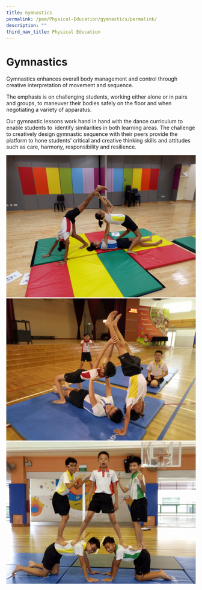 ```yaml
---
title: Gymnastics
permalink: /pam/Physical-Education/gymnastics/permalink/
description: ""
third_nav_title: Physical Education
---
```



Gymnastics
==========

Gymnastics enhances overall body management and control through creative interpretation of movement and sequence.

  

The emphasis is on challenging students, working either alone or in pairs and groups, to maneuver their bodies safely on the floor and when negotiating a variety of apparatus.

  

Our gymnastic lessons work hand in hand with the dance curriculum to enable students to  identify similarities in both learning areas. The challenge to creatively design gymnastic sequence with their peers provide the platform to hone students’ critical and creative thinking skills and attitudes such as care, harmony, responsibility and resilience.

![](/images/gymnastics_1.jpg)
![](/images/gymnastics_2.jpg)
![](/images/gymnastics_3.jpg)